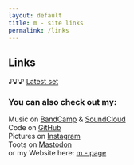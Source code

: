 ```yaml
---
layout: default
title: m - site links
permalink: /links
---
```


## Links

♪♪♪ [Latest set](https://soundcloud.com/matisme/livebabas_bd_bash_part_2of4/s-vuBhAoi6GXN?si=4b23911a6c3a4108a23bc962259b1e67&utm_source=clipboard&utm_medium=text&utm_campaign=social_sharing)

### You can also check out my:  

Music on [BandCamp](https://matisme.bandcamp.com/) & [SoundCloud](https://soundcloud.com/matisme/tracks)  
Code on [GitHub](https://github.com/matis-io)  
Pictures on [Instagram](https://www.instagram.com/matis.me/)  
Toots on <a rel="me" href="https://fosstodon.org/@matis_io">Mastodon</a>  
or my Website here: [m - page](https://matis-io.github.io/)  
